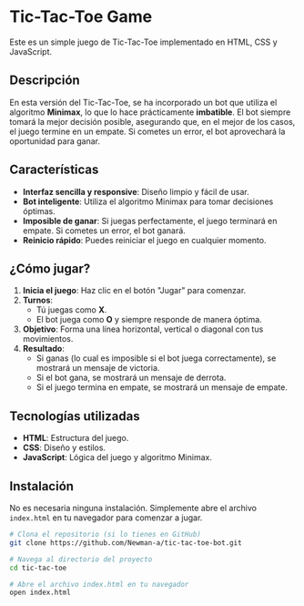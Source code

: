 # Tic-Tac-Toe Game

Este es un simple juego de Tic-Tac-Toe implementado en HTML, CSS y JavaScript.

## Descripción

En esta versión del Tic-Tac-Toe, se ha incorporado un bot que utiliza el algoritmo **Minimax**, lo que lo hace prácticamente **imbatible**. El bot siempre tomará la mejor decisión posible, asegurando que, en el mejor de los casos, el juego termine en un empate. Si cometes un error, el bot aprovechará la oportunidad para ganar.

## Características

- **Interfaz sencilla y responsive**: Diseño limpio y fácil de usar.
- **Bot inteligente**: Utiliza el algoritmo Minimax para tomar decisiones óptimas.
- **Imposible de ganar**: Si juegas perfectamente, el juego terminará en empate. Si cometes un error, el bot ganará.
- **Reinicio rápido**: Puedes reiniciar el juego en cualquier momento.

## ¿Cómo jugar?

1. **Inicia el juego**: Haz clic en el botón "Jugar" para comenzar.
2. **Turnos**:
   - Tú juegas como **X**.
   - El bot juega como **O** y siempre responde de manera óptima.
3. **Objetivo**: Forma una línea horizontal, vertical o diagonal con tus movimientos.
4. **Resultado**:
   - Si ganas (lo cual es imposible si el bot juega correctamente), se mostrará un mensaje de victoria.
   - Si el bot gana, se mostrará un mensaje de derrota.
   - Si el juego termina en empate, se mostrará un mensaje de empate.

## Tecnologías utilizadas

- **HTML**: Estructura del juego.
- **CSS**: Diseño y estilos.
- **JavaScript**: Lógica del juego y algoritmo Minimax.

## Instalación

No es necesaria ninguna instalación. Simplemente abre el archivo `index.html` en tu navegador para comenzar a jugar.

```bash
# Clona el repositorio (si lo tienes en GitHub)
git clone https://github.com/Newman-a/tic-tac-toe-bot.git

# Navega al directorio del proyecto
cd tic-tac-toe

# Abre el archivo index.html en tu navegador
open index.html
```

